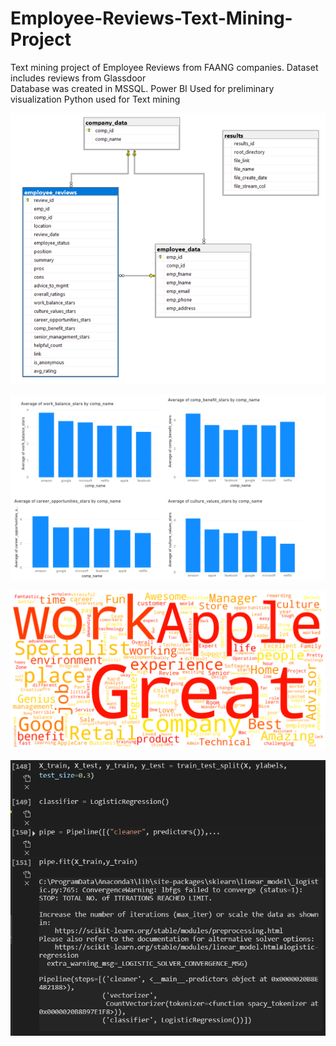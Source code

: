 # Employee-Reviews-Text-Mining-Project
Text mining project of Employee Reviews from FAANG companies. Dataset includes reviews from Glassdoor
<br/> Database was created in MSSQL.
Power BI Used for preliminary visualization
Python used for Text mining

![alt text](/results/FAANGEmployeeDB.png)

![alt text](/results/comparison_of_overall_ratings.png)

![alt text](/results/apple_summary.png)

![alt text](/results/training.PNG)

